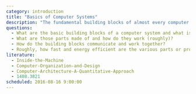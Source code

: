 ```yaml
---
category: introduction
title: "Basics of Computer Systems"
description: "The fundamental building blocks of almost every computer system, how they work and how they play together."
questions:
  - What are the basic building blocks of a computer system and what is their responsibility?
  - What are those parts made of and how do they work (roughly)?
  - How do the building blocks communicate and work together?
  - Roughly, how fast and energy efficient are the various parts or processes in comparison to each other?
literature:
  - Inside-the-Machine
  - Computer-Organization-and-Design
  - Computer-Architecture-A-Quantitative-Approach
  - 1408.3821
scheduled: 2016-08-16 9:00:00
---
```

